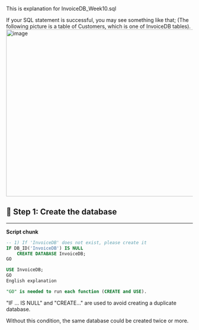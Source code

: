 This is explanation for InvoiceDB_Week10.sql

If your SQL statement is successful, you may see something like that;
(The following picture is a table of Customers, which is one of InvoiceDB tables).
<img width="758" height="451" alt="image" src="https://github.com/user-attachments/assets/7d86606c-2d92-467b-874f-5a2cae56306b" />

## 🧩 Step 1: Create the database
-------------------------------------------------------------------------

**Script chunk**
```sql
-- 1) If 'InvoiceDB' does not exist, please create it
IF DB_ID('InvoiceDB') IS NULL
    CREATE DATABASE InvoiceDB;
GO

USE InvoiceDB;
GO
English explanation

"GO" is needed to run each function (CREATE and USE).
```

"IF ... IS NULL" and "CREATE..." are used to avoid creating a duplicate database.

Without this condition, the same database could be created twice or more.
